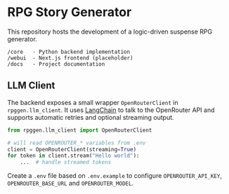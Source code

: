 # RPG Story Generator

This repository hosts the development of a logic-driven suspense RPG generator.

```
/core   - Python backend implementation
/webui  - Next.js frontend (placeholder)
/docs   - Project documentation
```

## LLM Client

The backend exposes a small wrapper `OpenRouterClient` in `rpggen.llm_client`. It
uses [LangChain](https://python.langchain.com/) to talk to the OpenRouter API and
supports automatic retries and optional streaming output.

```python
from rpggen.llm_client import OpenRouterClient

# will read OPENROUTER_* variables from .env
client = OpenRouterClient(streaming=True)
for token in client.stream("Hello world"):
    ...  # handle streamed tokens
```

Create a ``.env`` file based on ``.env.example`` to configure
``OPENROUTER_API_KEY``, ``OPENROUTER_BASE_URL`` and ``OPENROUTER_MODEL``.

